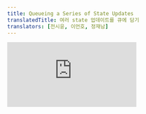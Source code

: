 ```yaml
---
title: Queueing a Series of State Updates
translatedTitle: 여러 state 업데이트를 큐에 담기
translators: [전시윤, 이언호, 정재남]
---
```


<iframe 
  style={{aspectRatio: 1.7778, width: '100%'}} 
  src="https://www.youtube.com/embed/playlist?list=PLjQV3hketAJkh6BEl0n4PDS_2fBd0cS9v&index=19"
  title="YouTube video player" 
  frameBorder="0" 
/>

<Intro>

Setting a state variable will queue another render. But sometimes you might want to perform multiple operations on the value before queueing the next render. To do this, it helps to understand how React batches state updates.
<Trans>state 변수를 설정하면 다음 렌더링이 큐(대기열, queue)에 들어갑니다. 그러나 경우에 따라 다음 렌더링을 큐에 넣기 전에, 값에 대해 여러 작업을 수행하고 싶을 때도 있습니다. 이를 위해서는 React가 state 업데이트를 어떻게 배치하면 좋을지 이해하는 것이 도움이 됩니다.</Trans>

</Intro>

<YouWillLearn>

* What "batching" is and how React uses it to process multiple state updates
* How to apply several updates to the same state variable in a row

<TransBlock>
  - 일괄처리(배칭, batching)이란 무엇이며 React가 여러 state 업데이트를 처리하는 방법
  - 동일한 state 변수에서 여러 업데이트를 적용하는 방법
</TransBlock>

</YouWillLearn>

## React batches state updates<Trans>state 업데이트 일괄처리</Trans> {/*react-batches-state-updates*/}

You might expect that clicking the "+3" button will increment the counter three times because it calls `setNumber(number + 1)` three times:
<Trans>`setNumber(number + 1)` 를 세 번 호출하므로 “+3” 버튼을 클릭하면 세 번 증가할 것으로 예상할 수 있습니다:</Trans>

<Sandpack>

```js
import { useState } from 'react';

export default function Counter() {
  const [number, setNumber] = useState(0);

  return (
    <>
      <h1>{number}</h1>
      <button onClick={() => {
        setNumber(number + 1);
        setNumber(number + 1);
        setNumber(number + 1);
      }}>+3</button>
    </>
  )
}
```

```css
button { display: inline-block; margin: 10px; font-size: 20px; }
h1 { display: inline-block; margin: 10px; width: 30px; text-align: center; }
```

</Sandpack>

However, as you might recall from the previous section, [each render's state values are fixed](/learn/state-as-a-snapshot#rendering-takes-a-snapshot-in-time), so the value of `number` inside the first render's event handler is always `0`, no matter how many times you call `setNumber(1)`:
<Trans>그러나 이전 세션에서 기억할 수 있듯이, [각 렌더링의 state 값은 고정](/learn/state-as-a-snapshot#rendering-takes-a-snapshot-in-time)되어 있으므로, 첫번째 렌더링의 이벤트 핸들러의 `number` 값은 `setNumber(1)`을 몇 번 호출하든 항상 `0`입니다.</Trans>

```js
setNumber(0 + 1);
setNumber(0 + 1);
setNumber(0 + 1);
```

But there is one other factor at play here. **React waits until *all* code in the event handlers has run before processing your state updates.** This is why the re-render only happens *after* all these `setNumber()` calls.
<Trans>여기에는 논의 되어야 할 또 다른 요인이 있습니다. **React는 state 업데이트를 하기 전에 이벤트 핸들러의 모든 코드가 실행될 때까지 기다립니다.** 이 때문에 리렌더링은 모든 `setNumber()` 호출이 완료된 이후에만 일어납니다.</Trans>

This might remind you of a waiter taking an order at the restaurant. A waiter doesn't run to the kitchen at the mention of your first dish! Instead, they let you finish your order, let you make changes to it, and even take orders from other people at the table.
<Trans>이는 음식점에서 주문을 받는 웨이터를 생각해 볼 수 있습니다. 웨이터는 첫번째 요리를 말하자마자 주방으로 달려가지 않습니다! 대신 주문이 끝날 때까지 기다렸다가 주문을 변경하고, 심지어 테이블에 있는 다른 사람의 주문도 받습니다.</Trans>

<Illustration src="/images/docs/illustrations/i_react-batching.png"  alt="An elegant cursor at a restaurant places and order multiple times with React, playing the part of the waiter. After she calls setState() multiple times, the waiter writes down the last one she requested as her final order." />

This lets you update multiple state variables--even from multiple components--without triggering too many [re-renders.](/learn/render-and-commit#re-renders-when-state-updates) But this also means that the UI won't be updated until _after_ your event handler, and any code in it, completes. This behavior, also known as **batching,** makes your React app run much faster. It also avoids dealing with confusing "half-finished" renders where only some of the variables have been updated.
<Trans>이렇게 하면 너무 많은 [리렌더링](/learn/render-and-commit#re-renders-when-state-updates)을 촉발하지 않고도 여러 컴포넌트에서 나온 다수의 state 변수를 업데이트할 수 있습니다. 하지만 이는 이벤트 핸들러와 그 안에 있는 코드가 완료될 때까지 UI가 업데이트되지 않는다는 의미이기도 합니다. 일괄처리(배칭, batching)라고도 하는 이 동작은 React 앱을 훨씬 빠르게 실행할 수 있게 해줍니다. 또한 일부 변수만 업데이트된 "반쯤 완성된" 혼란스러운 렌더링을 처리하지 않아도 됩니다.</Trans>

**React does not batch across *multiple* intentional events like clicks**--each click is handled separately. Rest assured that React only does batching when it's generally safe to do. This ensures that, for example, if the first button click disables a form, the second click would not submit it again.
<Trans>**React는 클릭과 같은 *여러* 의도적인 이벤트에 대해 일괄 처리하지 않으며,** 각 클릭은 개별적으로 처리됩니다. React는 일반적으로 안전한 경우에만 일괄 처리를 수행하니 안심하세요. 예를 들어,첫 번째 버튼 클릭으로 양식이 비활성화되면 두 번째 클릭으로 양식이 다시 제출되지 않도록 보장합니다.</Trans>

## Updating the same state multiple times before the next render<Trans>다음 렌더링 전에 동일한 state 변수를 여러 번 업데이트하기</Trans> {/*updating-the-same-state-multiple-times-before-the-next-render*/}

It is an uncommon use case, but if you would like to update the same state variable multiple times before the next render, instead of passing the *next state value* like `setNumber(number + 1)`, you can pass a *function* that calculates the next state based on the previous one in the queue, like `setNumber(n => n + 1)`. It is a way to tell React to "do something with the state value" instead of just replacing it.
<Trans>흔한 사례는 아니지만, 다음 렌더링 전에 동일한 state 변수를 여러 번 업데이트 하고 싶다면 `setNumber(number + 1)` 와 같은 *다음 state 값*을 전달하는 대신, `setNumber(n => n + 1)` 와 같이 큐의 이전 state를 기반으로 다음 state를 계산하는 *함수*를 전달할 수 있습니다. 이는 단순히 state 값을 대체하는 것이 아니라 React에게 “state 값으로 무언가를 하라”고 지시하는 방법입니다.</Trans>

Try incrementing the counter now:
<Trans>카운터를 증가시켜보세요:</Trans>

<Sandpack>

```js
import { useState } from 'react';

export default function Counter() {
  const [number, setNumber] = useState(0);

  return (
    <>
      <h1>{number}</h1>
      <button onClick={() => {
        setNumber(n => n + 1);
        setNumber(n => n + 1);
        setNumber(n => n + 1);
      }}>+3</button>
    </>
  )
}
```

```css
button { display: inline-block; margin: 10px; font-size: 20px; }
h1 { display: inline-block; margin: 10px; width: 30px; text-align: center; }
```

</Sandpack>

Here, `n => n + 1` is called an **updater function.** When you pass it to a state setter:
<Trans>여기서 `n => n + 1` 는 **업데이터 함수(updater function)**라고 부릅니다. 이를 state 설정자 함수에 전달 할 때:</Trans>

1. React queues this function to be processed after all the other code in the event handler has run.
2. During the next render, React goes through the queue and gives you the final updated state.

<TransBlock>
  1. React는 이벤트 핸들러의 다른 코드가 모두 실행된 후에 이 함수가 처리되도록 큐에 넣습니다.
  2. 다음 렌더링 중에 React는 큐를 순회하여 최종 업데이트된 state를 제공합니다.
</TransBlock>

```js
setNumber(n => n + 1);
setNumber(n => n + 1);
setNumber(n => n + 1);
```

Here's how React works through these lines of code while executing the event handler:
<Trans>React가 이벤트 핸들러를 수행하는 동안 여러 코드를 통해 작동하는 방식은 다음과 같습니다</Trans>

1. `setNumber(n => n + 1)`: `n => n + 1` is a function. React adds it to a queue.
1. `setNumber(n => n + 1)`: `n => n + 1` is a function. React adds it to a queue.
1. `setNumber(n => n + 1)`: `n => n + 1` is a function. React adds it to a queue.

<TransBlock>
  1. `setNumber(n => n + 1)`: `n => n + 1` 함수를 큐에 추가합니다.
  2. `setNumber(n => n + 1)`: `n => n + 1` 함수를 큐에 추가합니다.
  3. `setNumber(n => n + 1)`: `n => n + 1` 함수를 큐에 추가합니다.
</TransBlock>

When you call `useState` during the next render, React goes through the queue. The previous `number` state was `0`, so that's what React passes to the first updater function as the `n` argument. Then React takes the return value of your previous updater function and passes it to the next updater as `n`, and so on:
<Trans>다음 렌더링 중에 `useState` 를 호출하면 React는 큐를 순회합니다. 이전 `number` state는 `0`이었으므로 React는 이를 첫 번째 업데이터 함수에 `n` 인수로 전달합니다. 그런 다음 React는 이전 업데이터 함수의 반환값을 가져와서 다음 업데이터 함수에 `n` 으로 전달하는 식으로 반복합니다.</Trans>

|  queued update | `n` | returns |
|--------------|---------|-----|
| `n => n + 1` | `0` | `0 + 1 = 1` |
| `n => n + 1` | `1` | `1 + 1 = 2` |
| `n => n + 1` | `2` | `2 + 1 = 3` |

React stores `3` as the final result and returns it from `useState`.
<Trans>React는 `3`을 최종 결과로 저장하고 `useState`에서 반환합니다.</Trans>

This is why clicking "+3" in the above example correctly increments the value by 3.
<Trans>이것이 위 예제 “+3”을 클릭하면 값이 3씩 올바르게 증가하는 이유입니다.</Trans>

### What happens if you update state after replacing it<Trans>state를 교체한 후 업데이트하면 어떻게 될까요</Trans> {/*what-happens-if-you-update-state-after-replacing-it*/}

What about this event handler? What do you think `number` will be in the next render?
<Trans>이 이벤트 핸들러는 어떨까요? 다음 렌더링에서 `number`가 어떻게 될까요?</Trans>

```js
<button onClick={() => {
  setNumber(number + 5);
  setNumber(n => n + 1);
}}>
```

<Sandpack>

```js
import { useState } from 'react';

export default function Counter() {
  const [number, setNumber] = useState(0);

  return (
    <>
      <h1>{number}</h1>
      <button onClick={() => {
        setNumber(number + 5);
        setNumber(n => n + 1);
      }}>Increase the number</button>
    </>
  )
}
```

```css
button { display: inline-block; margin: 10px; font-size: 20px; }
h1 { display: inline-block; margin: 10px; width: 30px; text-align: center; }
```

</Sandpack>

Here's what this event handler tells React to do:
<Trans>이 이벤트 핸들러가 React에게 지시하는 작업은 다음과 같습니다:</Trans>

1. `setNumber(number + 5)`: `number` is `0`, so `setNumber(0 + 5)`. React adds *"replace with `5`"* to its queue.
2. `setNumber(n => n + 1)`: `n => n + 1` is an updater function. React adds *that function* to its queue.

<TransBlock>
  1. `setNumber(number + 5)` : `number`는 `0`이므로 `setNumber(0 + 5)`입니다. React는 큐에 “*`5`*로 바꾸기”를 추가합니다.
  2. `setNumber(n => n + 1)` : `n => n + 1` 는 업데이터 함수입니다. React는 해당 함수를 큐에 추가합니다.
</TransBlock>

During the next render, React goes through the state queue:
<Trans>다음 렌더링 동안 React는 state 큐를 순회합니다:</Trans>

|   queued update       | `n` | returns |
|--------------|---------|-----|
| "replace with `5`" | `0` (unused) | `5` |
| `n => n + 1` | `5` | `5 + 1 = 6` |

React stores `6` as the final result and returns it from `useState`. 
<Trans>React는 `6`을 최종 결과로 저장하고 `useState`에서 반환합니다.</Trans>

<Note>

You may have noticed that `setState(5)` actually works like `setState(n => 5)`, but `n` is unused!
<Trans>`setState(x)`가 실제로는 `setState(n => x)` 처럼 동작되지만 `n`이 사용되지 않는다는 것을 눈치채셨을 것입니다!</Trans>

</Note>

### What happens if you replace state after updating it<Trans>업데이트 후 state를 바꾸면 어떻게 될까요</Trans> {/*what-happens-if-you-replace-state-after-updating-it*/}

Let's try one more example. What do you think `number` will be in the next render?
<Trans>한 가지 예를 더 들어보겠습니다. 다음 렌더링에서 `number`가 어떻게 될까요?</Trans>

```js
<button onClick={() => {
  setNumber(number + 5);
  setNumber(n => n + 1);
  setNumber(42);
}}>
```

<Sandpack>

```js
import { useState } from 'react';

export default function Counter() {
  const [number, setNumber] = useState(0);

  return (
    <>
      <h1>{number}</h1>
      <button onClick={() => {
        setNumber(number + 5);
        setNumber(n => n + 1);
        setNumber(42);
      }}>Increase the number</button>
    </>
  )
}
```

```css
button { display: inline-block; margin: 10px; font-size: 20px; }
h1 { display: inline-block; margin: 10px; width: 30px; text-align: center; }
```

</Sandpack>

Here's how React works through these lines of code while executing this event handler:
<Trans>이 이벤트 핸들러를 실행하는 동안 React가 이 코드를 통해 작동하는 방식은 다음과 같습니다:</Trans>

1. `setNumber(number + 5)`: `number` is `0`, so `setNumber(0 + 5)`. React adds *"replace with `5`"* to its queue.
2. `setNumber(n => n + 1)`: `n => n + 1` is an updater function. React adds *that function* to its queue.
3. `setNumber(42)`: React adds *"replace with `42`"* to its queue.

<TransBlock>
1. `setNumber(number + 5)`: `number` 는 `0` 이므로 `setNumber(0 + 5)`입니다. React는 *“`5`로 바꾸기”*를 큐에 추가합니다.
2. `setNumber(n => n + 1)`: `n => n + 1` 는 업데이터 함수입니다. React는 *이 함수*를 큐에 추가합니다.
3. `setNumber(42)`:  React는 *“`42`로 바꾸기”*를 큐에 추가합니다.
</TransBlock>

During the next render, React goes through the state queue:
<Trans>다음 렌더링 동안, React는 state 큐를 순회합니다:</Trans>

|   queued update       | `n` | returns |
|--------------|---------|-----|
| "replace with `5`" | `0` (unused) | `5` |
| `n => n + 1` | `5` | `5 + 1 = 6` |
| "replace with `42`" | `6` (unused) | `42` |

Then React stores `42` as the final result and returns it from `useState`.
<Trans>그런 다음 React는 `42`를 최종 결과로 저장하고 `useState`에서 반환합니다.</Trans>

To summarize, here's how you can think of what you're passing to the `setNumber` state setter:
<Trans>요약하자면, `setNumber` state 설정자 함수에 전달할 내용은 다음과 같이 생각할 수 있습니다:</Trans>

* **An updater function** (e.g. `n => n + 1`) gets added to the queue.
* **Any other value** (e.g. number `5`) adds "replace with `5`" to the queue, ignoring what's already queued.
<TransBlock>
- **업데이터 함수** (예: **`n => n + 1`**)가 큐에 추가됩니다.
- **다른 값** (예: 숫자 **`5`**)은 큐에 “`5`로 바꾸기”를 추가하며, 이미 큐에 대기중인 항목은 무시합니다.
</TransBlock>

After the event handler completes, React will trigger a re-render. During the re-render, React will process the queue. Updater functions run during rendering, so **updater functions must be [pure](/learn/keeping-components-pure)** and only *return* the result. Don't try to set state from inside of them or run other side effects. In Strict Mode, React will run each updater function twice (but discard the second result) to help you find mistakes.
<Trans>이벤트 핸들러가 완료되면 React는 리렌더링을 실행합니다. 리렌더링하는 동안 React는 큐를 처리합니다. 업데이터 함수는 렌더링 중에 실행되므로, **업데이터 함수는 [순수](/learn/keeping-components-pure)해야 하며** 결과만 *반환*해야 합니다. 업데이터 함수 내부에서 state를 변경하거나 다른 사이드 이팩트를 실행하려고 하지 마세요. Strict 모드에서 React는 각 업데이터 함수를 두 번 실행(두 번째 결과는 버림)하여 실수를 찾을 수 있도록 도와줍니다.</Trans>

### Naming conventions<Trans>명명 규칙</Trans> {/*naming-conventions*/}

It's common to name the updater function argument by the first letters of the corresponding state variable:
<Trans>업데이터 함수 인수의 이름은 해당 state 변수의 첫 글자로 지정하는 것이 일반적입니다:</Trans>

```js
setEnabled(e => !e);
setLastName(ln => ln.reverse());
setFriendCount(fc => fc * 2);
```

If you prefer more verbose code, another common convention is to repeat the full state variable name, like `setEnabled(enabled => !enabled)`, or to use a prefix like `setEnabled(prevEnabled => !prevEnabled)`.
<Trans>좀 더 자세한 코드를 선호하는 경우 `setEnabled(enabled => !enabled)`와 같이 전체 state 변수 이름을 반복하거나, `setEnabled(prevEnabled => !prevEnabled)`와 같은 접두사(prefix *“prev”*)를 사용하는 것이 일반적인 규칙입니다.</Trans>

<Recap>

* Setting state does not change the variable in the existing render, but it requests a new render.
* React processes state updates after event handlers have finished running. This is called batching.
* To update some state multiple times in one event, you can use `setNumber(n => n + 1)` updater function.

<TransBlock>
- state를 설정하더라도 기존 렌더링의 변수는 변경되지 않으며, 대신 새로운 렌더링을 요청합니다.
- React는 이벤트 핸들러가 실행을 마친 후 state 업데이트를 처리합니다. 이를 일괄처리(배칭, batching)라고 합니다.
- 하나의 이벤트에서 일부 state를 여러 번 업데이트하려면 `setNumber(n => n + 1)` 업데이터 함수를 사용할 수 있습니다.
</TransBlock>
</Recap>

<Challenges>

#### Fix a request counter<Trans>요청 카운터를 고쳐보세요</Trans> {/*fix-a-request-counter*/}

You're working on an art marketplace app that lets the user submit multiple orders for an art item at the same time. Each time the user presses the "Buy" button, the "Pending" counter should increase by one. After three seconds, the "Pending" counter should decrease, and the "Completed" counter should increase.
<Trans>사용자가 동시에 여러 개의 미술품을 주문할 수 있는 예술 쇼핑몰 앱에서 작업하고 있습니다. 사용자가 "구매" 버튼을 누를 때마다 "진행중" 카운터가 1씩 증가해야 합니다. 3초 후에는 "진행중" 카운터가 감소하고 "완료됨" 카운터가 증가해야 합니다.</Trans>

However, the "Pending" counter does not behave as intended. When you press "Buy", it decreases to `-1` (which should not be possible!). And if you click fast twice, both counters seem to behave unpredictably.
<Trans>그런데 "보류 중" 카운터가 의도대로 작동하지 않고 있습니다. "구매"를 누르면 `-1`로 감소합니다(그럴 수 없습니다!). 그리고 빠르게 두 번 클릭하면 두 카운터가 모두 예측할 수 없게 작동하는 것 같습니다.</Trans>

Why does this happen? Fix both counters.
<Trans>왜 이런 일이 발생할까요? 두 카운터를 모두 수정하세요.</Trans>

<Sandpack>

```js
import { useState } from 'react';

export default function RequestTracker() {
  const [pending, setPending] = useState(0);
  const [completed, setCompleted] = useState(0);

  async function handleClick() {
    setPending(pending + 1);
    await delay(3000);
    setPending(pending - 1);
    setCompleted(completed + 1);
  }

  return (
    <>
      <h3>
        Pending: {pending}
      </h3>
      <h3>
        Completed: {completed}
      </h3>
      <button onClick={handleClick}>
        Buy     
      </button>
    </>
  );
}

function delay(ms) {
  return new Promise(resolve => {
    setTimeout(resolve, ms);
  });
}
```

</Sandpack>

<Solution>

Inside the `handleClick` event handler, the values of `pending` and `completed` correspond to what they were at the time of the click event. For the first render, `pending` was `0`, so `setPending(pending - 1)` becomes `setPending(-1)`, which is wrong. Since you want to *increment* or *decrement* the counters, rather than set them to a concrete value determined during the click, you can instead pass the updater functions:
<Trans>`handleClick` 이벤트 핸들러 내부에서 `pending`과 `completed`의 값은 클릭 이벤트 당시의 값과 일치합니다. 첫 번째 렌더링의 경우 `pending`이 `0`이었으므로 `setPending(pending - 1)`은 `setPending(-1)`이 되는데, 이는 잘못된 것입니다. 클릭 중에 결정된 구체적인 값으로 카운터를 설정하는 것이 아니라 카운터를 *증가* 또는 *감소*하고 싶으므로, 대신 업데이터 함수를 전달할 수 있습니다:</Trans>

<Sandpack>

```js
import { useState } from 'react';

export default function RequestTracker() {
  const [pending, setPending] = useState(0);
  const [completed, setCompleted] = useState(0);

  async function handleClick() {
    setPending(p => p + 1);
    await delay(3000);
    setPending(p => p - 1);
    setCompleted(c => c + 1);
  }

  return (
    <>
      <h3>
        Pending: {pending}
      </h3>
      <h3>
        Completed: {completed}
      </h3>
      <button onClick={handleClick}>
        Buy     
      </button>
    </>
  );
}

function delay(ms) {
  return new Promise(resolve => {
    setTimeout(resolve, ms);
  });
}
```

</Sandpack>

This ensures that when you increment or decrement a counter, you do it in relation to its *latest* state rather than what the state was at the time of the click.
<Trans>이렇게 하면 카운터를 늘리거나 줄일 때, 클릭 당시의 state가 아니라 카운터의 *최신* state를 기준으로 카운터를 늘리거나 줄일 수 있습니다.</Trans>

</Solution>

#### Implement the state queue yourself<Trans>state 큐를 직접 구현해 보세요</Trans> {/*implement-the-state-queue-yourself*/}

In this challenge, you will reimplement a tiny part of React from scratch! It's not as hard as it sounds.
<Trans>이번 도전과제에서는 React의 작은 부분을 처음부터 다시 구현하게 됩니다! 생각보다 어렵지 않습니다.</Trans>

Scroll through the sandbox preview. Notice that it shows **four test cases.** They correspond to the examples you've seen earlier on this page. Your task is to implement the `getFinalState` function so that it returns the correct result for each of those cases. If you implement it correctly, all four tests should pass.
<Trans>샌드박스 미리보기를 스크롤하세요. **네 개의 테스트 케이스**가 표시되는 것을 확인하세요. 이 페이지의 앞부분에서 보았던 예제와 일치합니다. 여러분의 임무는 각 케이스에 대해 올바른 결과를 반환하도록 `getFinalState` 함수를 구현하는 것입니다. 올바르게 구현하면 네 가지 테스트를 모두 통과할 것입니다.</Trans>

You will receive two arguments: `baseState` is the initial state (like `0`), and the `queue` is an array which contains a mix of numbers (like `5`) and updater functions (like `n => n + 1`) in the order they were added.
<Trans>두 개의 인수를 받게 됩니다: `baseState`는 초기 state(예: `0`)이고, `queue`는 숫자(예: `5`)와 업데이터 함수(예: `n => n + 1`)가 추가된, 순서대로 섞여 있는 배열입니다.</Trans>

Your task is to return the final state, just like the tables on this page show!
<Trans>여러분의 임무는 이 페이지의 표에 표시된 것처럼 최종 state를 반환하는 것입니다!</Trans>

<Hint>

If you're feeling stuck, start with this code structure:
<Trans>막막한 느낌이 든다면 이 코드 구조부터 시작해 보세요:</Trans>

```js
export function getFinalState(baseState, queue) {
  let finalState = baseState;

  for (let update of queue) {
    if (typeof update === 'function') {
      // TODO: apply the updater function
    } else {
      // TODO: replace the state
    }
  }

  return finalState;
}
```

Fill out the missing lines!
<Trans>누락된 줄을 채워주세요!</Trans>

</Hint>

<Sandpack>

```js processQueue.js active
export function getFinalState(baseState, queue) {
  let finalState = baseState;

  // TODO: do something with the queue...

  return finalState;
}
```

```js App.js
import { getFinalState } from './processQueue.js';

function increment(n) {
  return n + 1;
}
increment.toString = () => 'n => n+1';

export default function App() {
  return (
    <>
      <TestCase
        baseState={0}
        queue={[1, 1, 1]}
        expected={1}
      />
      <hr />
      <TestCase
        baseState={0}
        queue={[
          increment,
          increment,
          increment
        ]}
        expected={3}
      />
      <hr />
      <TestCase
        baseState={0}
        queue={[
          5,
          increment,
        ]}
        expected={6}
      />
      <hr />
      <TestCase
        baseState={0}
        queue={[
          5,
          increment,
          42,
        ]}
        expected={42}
      />
    </>
  );
}

function TestCase({
  baseState,
  queue,
  expected
}) {
  const actual = getFinalState(baseState, queue);
  return (
    <>
      <p>Base state: <b>{baseState}</b></p>
      <p>Queue: <b>[{queue.join(', ')}]</b></p>
      <p>Expected result: <b>{expected}</b></p>
      <p style={{
        color: actual === expected ?
          'green' :
          'red'
      }}>
        Your result: <b>{actual}</b>
        {' '}
        ({actual === expected ?
          'correct' :
          'wrong'
        })
      </p>
    </>
  );
}
```

</Sandpack>

<Solution>

This is the exact algorithm described on this page that React uses to calculate the final state:
<Trans>이 페이지에 설명된 바로 그 알고리즘이 React가 최종 state를 계산하는 데 사용하는 알고리즘입니다:</Trans>

<Sandpack>

```js processQueue.js active
export function getFinalState(baseState, queue) {
  let finalState = baseState;

  for (let update of queue) {
    if (typeof update === 'function') {
      // Apply the updater function.
      finalState = update(finalState);
    } else {
      // Replace the next state.
      finalState = update;
    }
  }

  return finalState;
}
```

```js App.js
import { getFinalState } from './processQueue.js';

function increment(n) {
  return n + 1;
}
increment.toString = () => 'n => n+1';

export default function App() {
  return (
    <>
      <TestCase
        baseState={0}
        queue={[1, 1, 1]}
        expected={1}
      />
      <hr />
      <TestCase
        baseState={0}
        queue={[
          increment,
          increment,
          increment
        ]}
        expected={3}
      />
      <hr />
      <TestCase
        baseState={0}
        queue={[
          5,
          increment,
        ]}
        expected={6}
      />
      <hr />
      <TestCase
        baseState={0}
        queue={[
          5,
          increment,
          42,
        ]}
        expected={42}
      />
    </>
  );
}

function TestCase({
  baseState,
  queue,
  expected
}) {
  const actual = getFinalState(baseState, queue);
  return (
    <>
      <p>Base state: <b>{baseState}</b></p>
      <p>Queue: <b>[{queue.join(', ')}]</b></p>
      <p>Expected result: <b>{expected}</b></p>
      <p style={{
        color: actual === expected ?
          'green' :
          'red'
      }}>
        Your result: <b>{actual}</b>
        {' '}
        ({actual === expected ?
          'correct' :
          'wrong'
        })
      </p>
    </>
  );
}
```

</Sandpack>

Now you know how this part of React works!
<Trans>이제 React의 이 부분이 어떻게 작동하는지 알았습니다!</Trans>

</Solution>

</Challenges>